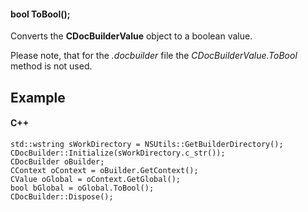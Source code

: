 #### bool ToBool();

Converts the **CDocBuilderValue** object to a boolean value.

Please note, that for the *.docbuilder* file the *CDocBuilderValue.ToBool* method is not used.

## Example

#### C++

```
std::wstring sWorkDirectory = NSUtils::GetBuilderDirectory();
CDocBuilder::Initialize(sWorkDirectory.c_str());
CDocBuilder oBuilder;
CContext oContext = oBuilder.GetContext();
CValue oGlobal = oContext.GetGlobal();
bool bGlobal = oGlobal.ToBool();
CDocBuilder::Dispose();
```
